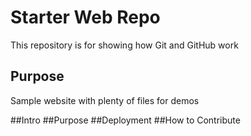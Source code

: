 # Starter Web Repo

This repository is for showing how Git and GitHub work

## Purpose

Sample website with plenty of files for demos

##Intro
##Purpose
##Deployment
##How to Contribute


